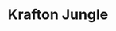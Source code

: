---
title: "Krafton Jungle"
permalink: /activities/kraftonjungle
layout: category
author_profile: true
sidebar_main: true
toc_sticky: true
toc_ads : true
taxonomy: Krafton Jungle
---